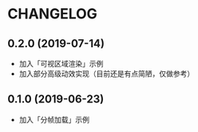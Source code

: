 # CHANGELOG

## 0.2.0 (2019-07-14)

* 加入「可视区域渲染」示例
* 加入部分高级动效实现（目前还是有点简陋，仅做参考）

## 0.1.0 (2019-06-23)

* 加入「分帧加载」示例